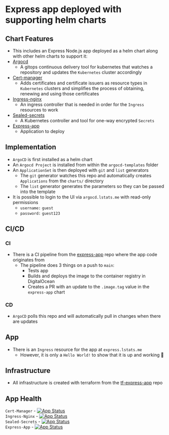 # Express app deployed with supporting helm charts
## Chart Features
- This includes an Express Node.js app deployed as a helm chart along with other helm charts to support it:
- [Argocd](https://argoproj.github.io/argo-helm)
  - A gitops continuous delivery tool for kubernetes that watches a repository and updates the `Kubernetes` cluster accordingly
- [Cert-manager](https://charts.jetstack.io)
  - Adds certificates and certificate issuers as resource types in `Kubernetes` clusters and simplifies the process of obtaining, renewing and using those certificates
- [Ingress-nginx](https://github.com/kubernetes/ingress-nginx)
  - An ingress controller that is needed in order for the `Ingress` resources to work
- [Sealed-secrets](https://github.com/bitnami-labs/sealed-secrets)
  - A Kubernetes controller and tool for one-way encrypted `Secrets`
- [Express-app](https://github.com/Lisa-Stats/express-app)
  - Application to deploy

## Implementation
- `ArgoCD` is first installed as a helm chart
- An `Argocd Project` is installed from within the `argocd-templates` folder
- An `ApplicationSet` is then deployed with `git` and `list` generators
  - The `git` generator watches this repo and automatically creates `Applications` from the `charts/` directory
  - The `list` generator generates the parameters so they can be passed into the template
- It is possible to login to the UI via `argocd.lstats.me` with read-only permissions
  - `username:` `guest`
  - `password:` `guest123`

## CI/CD
### CI
- There is a CI pipeline from the [express-app](https://github.com/Lisa-Stats/express-app) repo where the app code originates from
  - The pipeline does 3 things on a push to `main`:
    - Tests app
    - Builds and deploys the image to the container registry in DigitalOcean
    - Creates a PR with an update to the `.image.tag` value in the `express-app` chart
### CD
- `ArgoCD` polls this repo and will automatically pull in changes when there are updates

## App
- There is an `Ingress` resource for the app at `express.lstats.me`
  - However, it is only a `Hello World!` to show that it is up and working :partying_face:

## Infrastructure
- All infrastructure is created with terraform from the [tf-express-app](https://github.com/Lisa-Stats/tf-express-app) repo

## App Health
`Cert-Manager` - [![App Status](https://argocd.lstats.me/api/badge?name=cert-manager-testing&revision=true)](https://argocd.lstats.me/applications/cert-manager-testing) \
`Ingress-Nginx` - [![App Status](https://argocd.lstats.me/api/badge?name=ingress-nginx-testing&revision=true)](https://argocd.lstats.me/applications/ingress-nginx-testing) \
`Sealed-Secrets` - [![App Status](https://argocd.lstats.me/api/badge?name=sealed-secrets-testing&revision=true)](https://argocd.lstats.me/applications/sealed-secrets-testing) \
`Express-App` - [![App Status](https://argocd.lstats.me/api/badge?name=sealed-secrets-testing&revision=true)](https://argocd.lstats.me/applications/express-app-testing)
